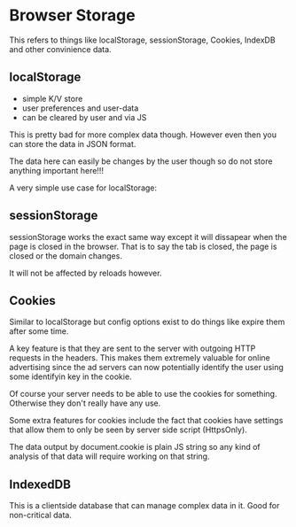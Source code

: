 # Browser Storage

This refers to things like localStorage, sessionStorage, Cookies, IndexDB and other convinience data. 

## localStorage

- simple K/V store
- user preferences and user-data
- can be cleared by user and via JS

This is pretty bad for more complex data though. However even then you can store the data in JSON format. 

The data here can easily be changes by the user though so do not store anything important here!!!

A very simple use case for localStorage:

<script>
    const storeBtn = document.querySelector("#btn-add");
const retrBtn = document.querySelector("#btn-subtract");

const userId = "u123";
const user = {
  name: "Max",
  age: 30,
  hobbies: ["Sports", "Cooking"],
};

storeBtn.addEventListener("click", () => {
  localStorage.setItem("uid", userId);
  localStorage.setItem("user", JSON.stringify(user));
});

retrBtn.addEventListener("click", () => {
  const extractedId = localStorage.getItem("uid");
  const extractedUser = JSON.parse(localStorage.getItem("user"));

  console.log(extractedUser);
  if (!!extractedId) {
    console.log("Got the id - " + extractedId);
  } else {
    console.log("Could not find id!");
  }
});

</script>

## sessionStorage

sessionStorage works the exact same way except it will dissapear when the page is closed in the browser. That is to say the tab is closed, the page is closed or the domain changes.

It will not be affected by reloads however.

## Cookies

Similar to localStorage but config options exist to do things like expire them after some time. 

A key feature is that they are sent to the server with outgoing HTTP requests in the headers. This makes them extremely valuable for online advertising since the ad servers can now potentially identify the user using some identifyin key in the cookie. 

Of course your server needs to be able to use the cookies for something. Otherwise they don't really have any use. 

Some extra features for cookies include the fact that cookies have settings that allow them to only be seen by server side script (HttpsOnly).

<script>
    storeBtn.addEventListener("click", () => {
  // ADDS, not replaces, to a cookie
  const userId = "u123";
  const user = { name: "Max", age: 30 }; 

  // setting cookie to expire in 2 seconds
  document.cookie = `uid=${userId}; max-age=2`;
  // storing complex data in cookie
  document.cookie = `user=${JSON.stringify(user)}`;
});

retrBtn.addEventListener("click", () => {
  console.log(document.cookie);
});

</script>

The data output by document.cookie is plain JS string so any kind of analysis of that data will require working on that string. 


## IndexedDB

This is a clientside database that can manage complex data in it. Good for non-critical data. 